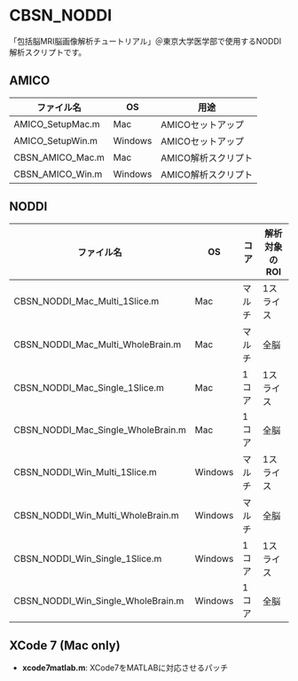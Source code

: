 # CBSN_NODDI
「包括脳MRI脳画像解析チュートリアル」＠東京大学医学部で使用するNODDI解析スクリプトです。

## AMICO
| ファイル名       | OS      | 用途                |
|------------------|---------|---------------------|
| AMICO_SetupMac.m | Mac     | AMICOセットアップ   |
| AMICO_SetupWin.m | Windows | AMICOセットアップ   |
| CBSN_AMICO_Mac.m | Mac     | AMICO解析スクリプト |
| CBSN_AMICO_Win.m | Windows | AMICO解析スクリプト |

## NODDI
| ファイル名                         | OS      | コア   | 解析対象のROI |
|------------------------------------|---------|--------|---------------|
| CBSN_NODDI_Mac_Multi_1Slice.m      | Mac     | マルチ | 1スライス     |
| CBSN_NODDI_Mac_Multi_WholeBrain.m  | Mac     | マルチ | 全脳          |
| CBSN_NODDI_Mac_Single_1Slice.m     | Mac     | 1コア  | 1スライス     |
| CBSN_NODDI_Mac_Single_WholeBrain.m | Mac     | 1コア  | 全脳          |
| CBSN_NODDI_Win_Multi_1Slice.m      | Windows | マルチ | 1スライス     |
| CBSN_NODDI_Win_Multi_WholeBrain.m  | Windows | マルチ | 全脳          |
| CBSN_NODDI_Win_Single_1Slice.m     | Windows | 1コア  | 1スライス     |
| CBSN_NODDI_Win_Single_WholeBrain.m | Windows | 1コア  | 全脳          |

## XCode 7 (Mac only)
* **xcode7matlab.m**: XCode7をMATLABに対応させるパッチ
